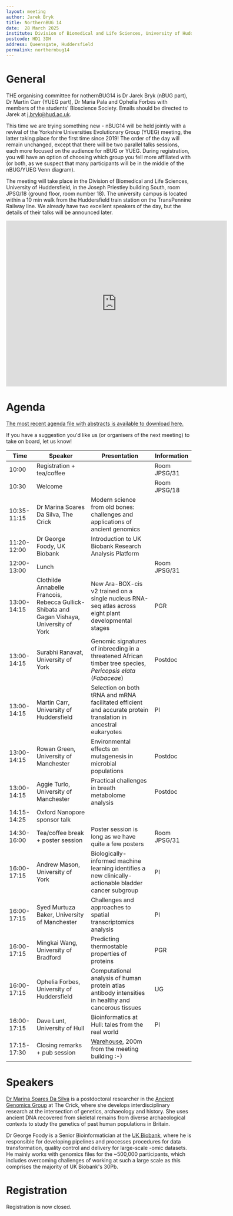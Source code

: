 ```yaml
---
layout: meeting
author: Jarek Bryk
title: NorthernBUG 14
date:  28 March 2025
institute: Division of Biomedical and Life Sciences, University of Huddersfield
postcode: HD1 3DH
address: Queensgate, Huddersfield
permalink: northernbug14
---
```


# General

THE organising committee for nothernBUG14 is Dr Jarek Bryk (nBUG part), Dr Martin Carr (YUEG part), Dr Maria Pala and Ophelia Forbes with members of the students' Bioscience Society. Emails should be directed to Jarek at j.bryk@hud.ac.uk.

This time we are trying something new - nBUG14 will be held jointly with a revival of the Yorkshire Universities Evolutionary Group (YUEG) meeting, the latter taking place for the first time since 2019! The order of the day will remain unchanged, except that there will be two parallel talks sessions, each more focused on the audience for nBUG or YUEG. During registration, you will have an option of choosing which group you fell more affiliated with (or both, as we suspect that many participants will be in the middle of the nBUG/YUEG Venn diagram).

The meeting will take place in the Division of Biomedical and Life Sciences, University of Huddersfield, in the Joseph Priestley building South, room JPSG/18 (ground floor, room number 18). The university campus is located within a 10 min walk from the Huddersfield train station on the TransPennine Railway line. We already have two excellent speakers of the day, but the details of their talks will be announced later. 

<iframe src="https://www.google.com/maps/embed?pb=!1m18!1m12!1m3!1d254.7189472544998!2d-1.7793714549217128!3d53.64293718480601!2m3!1f0!2f0!3f0!3m2!1i1024!2i768!4f13.1!3m3!1m2!1s0x0%3A0xe62c355275c8c19e!2zNTPCsDM4JzM0LjYiTiAxwrA0Nic0NS4zIlc!5e0!3m2!1sen!2suk!4v1667813529532!5m2!1sen!2suk" width="600" height="450" style="border:0;" allowfullscreen="" loading="lazy" referrerpolicy="no-referrer-when-downgrade"></iframe>

# Agenda

[The most recent agenda file with abstracts is available to download here.](assets/nbug14_agenda_final4_2025-03-27.pdf)

If you have a suggestion you'd like us (or organisers of the next meeting) to take on board, let us know!

| Time          | Speaker | Presentation | Information |
|---------------|---------|--------------|-------------|
| 10:00 | Registration + tea/coffee |  | Room JPSG/31 |
| 10:30 | Welcome |  | Room JPSG/18 |
| 10:35-11:15 | Dr Marina Soares Da Silva, The Crick  | Modern science from old bones: challenges and applications of ancient genomics |  |
| 11:20-12:00 | Dr George Foody, UK Biobank | Introduction to UK Biobank Research Analysis Platform |  |
| 12:00-13:00 | Lunch |  | Room JPSG/31 |
| 13:00-14:15 | Clothilde Annabelle	Francois, Rebecca Gullick-Shibata and Gagan Vishaya, University of York | New Ara-BOX-cis v2 trained on a single nucleus RNA-seq atlas across eight plant developmental stages | PGR |
| 13:00-14:15 | Surabhi	Ranavat, University of York | Genomic signatures of inbreeding in a threatened African timber tree species, _Pericopsis elata_ (_Fabaceae_) | Postdoc |
| 13:00-14:15 | Martin Carr, University of Huddersfield | Selection on both tRNA and mRNA facilitated efficient and accurate protein translation in ancestral eukaryotes | PI |
| 13:00-14:15 | Rowan Green, University of Manchester | Environmental effects on mutagenesis in microbial populations | Postdoc |
| 13:00-14:15 | Aggie Turlo, University of Manchester | Practical challenges in breath metabolome analysis | Postdoc |
| 14:15-14:25 | Oxford Nanopore sponsor talk |  |  |
| 14:30-16:00 | Tea/coffee break + poster session | Poster session is long as we have quite a few posters | Room JPSG/31 |
| 16:00-17:15 | Andrew Mason, University of York | Biologically-informed machine learning identifies a new clinically-actionable bladder cancer subgroup | PI |
| 16:00-17:15 | Syed Murtuza Baker, University of Manchester | Challenges and approaches to spatial transcriptomics analysis | PI |
| 16:00-17:15 | Mingkai	Wang, University of Bradford | Predicting thermostable properties of proteins | PGR |
| 16:00-17:15 | Ophelia Forbes, University of Huddersfield | Computational analysis of human protein atlas antibody intensities in healthy and cancerous tissues | UG |
| 16:00-17:15 | Dave Lunt, University of Hull | Bioinformatics at Hull: tales from the real world | PI |
| 17:15-17:30 | Closing remarks + pub session | [Warehouse](https://goo.gl/maps/n1vTZ3ZPC1eXnXaX8), 200m from the meeting building :-) |  |

# Speakers

[Dr Marina Soares Da Silva](https://www.crick.ac.uk/research/find-a-researcher/marina-soares-da-silva) is a postdoctoral researcher in the [Ancient Genomics Group](https://www.crick.ac.uk/research/labs/pontus-skoglund) at The Crick, where she develops interdisciplinary research at the intersection of genetics, archaeology and history. She uses ancient DNA recovered from skeletal remains from diverse archaeological contexts to study the genetics of past human populations in Britain.

Dr George Foody is a Senior Bioinformatician at the [UK Biobank](https://www.ukbiobank.ac.uk), where he is responsible for  developing pipelines and processes procedures for data transformation, quality control and delivery for large-scale -omic datasets. He mainly works with genomics files for the ~500,000 participants, which includes overcoming challenges of working at such a large scale as this comprises the majority of UK Biobank's 30Pb. 

# Registration

Registration is now closed.
